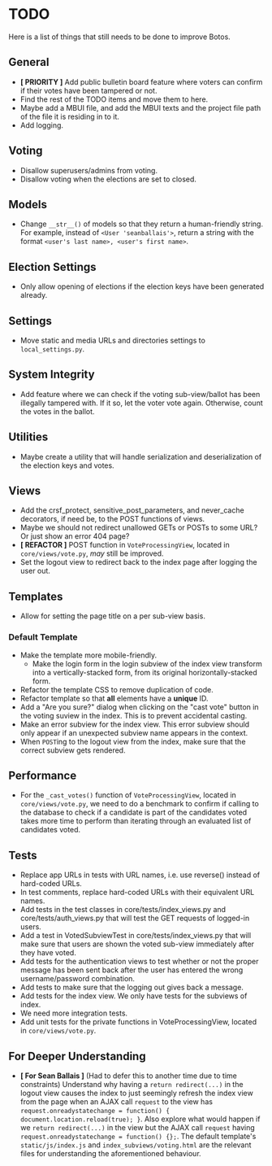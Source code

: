 # TODO
Here is a list of things that still needs to be done to improve Botos.

## General
 * **[ PRIORITY ]** Add public bulletin board feature where voters can confirm if their votes have been tampered or not.
 * Find the rest of the TODO items and move them to here.
 * Maybe add a MBUI file, and add the MBUI texts and the project file path of the file it is residing in to it.
 * Add logging.

## Voting
 * Disallow superusers/admins from voting.
 * Disallow voting when the elections are set to closed.

## Models
 * Change `__str__()` of models so that they return a human-friendly string. For example, instead of `<User 'seanballais'>`, return a string with the format `<user's last name>, <user's first name>`.

## Election Settings
 * Only allow opening of elections if the election keys have been generated already.

## Settings
 * Move static and media URLs and directories settings to `local_settings.py`.

## System Integrity
 * Add feature where we can check if the voting sub-view/ballot has been illegally tampered with. If it so, let the voter vote again. Otherwise, count the votes in the ballot.

## Utilities
 * Maybe create a utility that will handle serialization and deserialization of the election keys and votes.

## Views
 * Add the crsf_protect, sensitive_post_parameters, and never_cache decorators,
   if need be, to the POST functions of views.
 * Maybe we should not redirect unallowed GETs or POSTs to some URL? Or just show an error 404 page?
 * **[ REFACTOR ]** POST function in `VoteProcessingView`, located in `core/views/vote.py`, _may_ still be improved.
 * Set the logout view to redirect back to the index page after logging the user out.

## Templates
 * Allow for setting the page title on a per sub-view basis.

### Default Template
 * Make the template more mobile-friendly.
   * Make the login form in the login subview of the index view transform into a vertically-stacked form, from its original horizontally-stacked form.
 * Refactor the template CSS to remove duplication of code.
 * Refactor template so that **all** elements have a **unique** ID.
 * Add a "Are you sure?" dialog when clicking on the "cast vote" button in the voting suview in the index. This is to prevent accidental casting.
 * Make an error subview for the index view. This error subview should only appear if an unexpected subview name appears in the context.
 * When `POST`ing to the logout view from the index, make sure that the correct subview gets rendered.

## Performance
 * For the `_cast_votes()` function of `VoteProcessingView`, located in `core/views/vote.py`, we need to do a benchmark to confirm if calling to the database to check if a candidate is part of the candidates voted takes more time to perform than iterating through an evaluated list of candidates voted.

## Tests
 * Replace app URLs in tests with URL names, i.e. use reverse() instead of
   hard-coded URLs.
 * In test comments, replace hard-coded URLs with their equivalent URL names.
 * Add tests in the test classes in core/tests/index_views.py and
   core/tests/auth_views.py that will test the GET requests of logged-in users.
 * Add a test in VotedSubviewTest in core/tests/index_views.py that will make
   sure that users are shown the voted sub-view immediately after they have
   voted.
 * Add tests for the authentication views to test whether or not the proper
   message has been sent back after the user has entered the wrong
   username/password combination.
 * Add tests to make sure that the logging out gives back a message.
 * Add tests for the index view. We only have tests for the subviews of index.
 * We need more integration tests.
 * Add unit tests for the private functions in VoteProcessingView, located in `core/views/vote.py`.

## For Deeper Understanding
 * **[ For Sean Ballais ]** (Had to defer this to another time due to time constraints) Understand why having a `return redirect(...)` in the logout view causes the index to just seemingly refresh the index view from the page when an AJAX call `request` to the view has `request.onreadystatechange = function() { document.location.reload(true); }`. Also explore what would happen if we `return redirect(...)` in the view but the AJAX call `request` having `request.onreadystatechange = function() {};`. The default template's `static/js/index.js` and `index_subviews/voting.html` are the relevant files for understanding the aforementioned behaviour.

